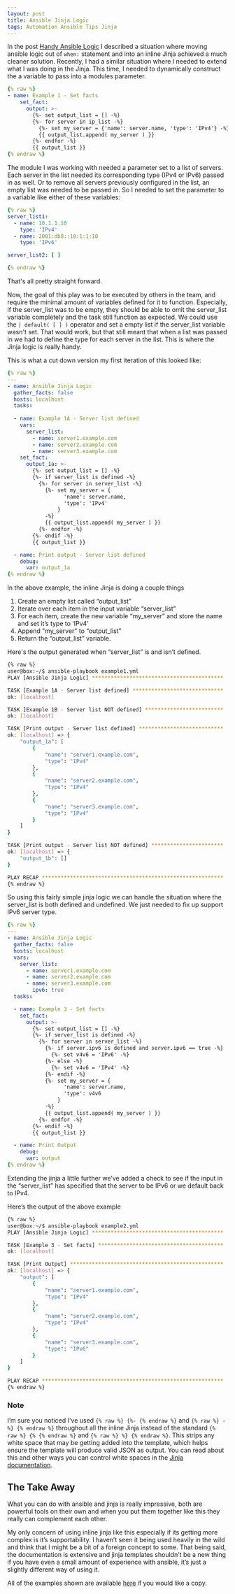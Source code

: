 ```yaml
---
layout: post
title: Ansible Jinja Logic
tags: Automation Ansible Tips Jinja
---
```


In the post [Handy Ansible Logic](https://mdennett.id.au/2020/06/01/Handy-Ansible-Logic/) I described a situation where moving ansible logic out of ```when:``` statement and into an inline Jinja achieved a much cleaner solution. Recently, I had a similar situation where I needed to extend what I was doing in the Jinja. This time, I needed to dynamically construct the a variable to pass into a modules parameter.

```yml
{% raw %}
- name: Example 1 - Set facts
    set_fact:
      output: >-
        {%- set output_list = [] -%}
        {%- for server in ip_list -%}
          {%- set my_server = {'name': server.name, 'type': 'IPv4'} -%}
          {{ output_list.append( my_server ) }}
        {%- endfor -%}
        {{ output_list }}
{% endraw %}
```

<!--more-->


The module I was working with needed a parameter set to a list of servers. Each server in the list needed its corresponding type (IPv4 or IPv6) passed in as well. Or to remove all servers previously configured in the list, an empty list was needed to be passed in. So I needed to set the parameter to a variable like either of these variables: 

```yml
{% raw %}
server_list1:
  - name: 10.1.1.10
    type: 'IPv4'
  - name: 2001:db8::10:1:1:10
    type: 'IPv6'

server_list2: [ ]

{% endraw %}
```
That's all pretty straight forward. 


Now, the goal of this play was to be executed by others in the team, and require the minimal amount of variables defined for it to function. Especially, if the server_list was to be empty, they should be able to omit the server_list variable completely and the task still function as expected. We could use the ```| default( [ ] )``` operator and set a empty list if the server_list variable wasn't set. That would work, but that still meant that when a list was passed in we had to define the type for each server in the list. This is where the Jinja logic is really handy.


This is what a cut down version my first iteration of this looked like:

```yml
{% raw %}
---
- name: Ansible Jinja Logic
  gather_facts: false
  hosts: localhost
  tasks:
  
  - name: Example 1A - Server list defined
    vars:
      server_list:
        - name: server1.example.com
        - name: server2.example.com
        - name: server3.example.com
    set_fact:
      output_1a: >-
        {%- set output_list = [] -%}
        {%- if server_list is defined -%}
          {%- for server in server_list -%}
            {%- set my_server = {
                  'name': server.name, 
                  'type': 'IPv4'
                } 
            -%}
            {{ output_list.append( my_server ) }}
          {%- endfor -%}
        {%- endif -%}
        {{ output_list }}

  - name: Print output - Server list defined
    debug: 
      var: output_1a
{% endraw %}
```

In the above example, the inline Jinja is doing a couple things

1. Create an empty list called “output_list” 
2. Iterate over each item in the input variable “server_list”
3. For each item, create the new variable “my_server” and store the name and set it’s type to ‘IPv4’
4. Append "my_server" to “output_list”
4. Return the “output_list” variable.

Here's the output generated when “server_list” is and isn’t defined.

```bash
{% raw %}
user@box:~/$ ansible-playbook example1.yml 
PLAY [Ansible Jinja Logic] ******************************************

TASK [Example 1A - Server list defined] *****************************
ok: [localhost]

TASK [Example 1B - Server list NOT defined] *************************
ok: [localhost]

TASK [Print output - Server list defined] ***************************
ok: [localhost] => {
    "output_1a": [
        {
            "name": "server1.example.com",
            "type": "IPv4"
        },
        {
            "name": "server2.example.com",
            "type": "IPv4"
        },
        {
            "name": "server3.example.com",
            "type": "IPv4"
        }
    ]
}

TASK [Print output - Server list NOT defined] ***********************
ok: [localhost] => {
    "output_1b": []
}

PLAY RECAP **********************************************************
{% endraw %}
```

So using this fairly simple jinja logic we can handle the situation where the server_list is both defined and undefined. We just needed to fix up support IPv6 server type. 

```yml
{% raw %}
---
- name: Ansible Jinja Logic
  gather_facts: false
  hosts: localhost
  vars:
    server_list:
      - name: server1.example.com
      - name: server2.example.com
      - name: server3.example.com
        ipv6: true
  tasks:

  - name: Example 3 - Set facts 
    set_fact:
      output: >-
        {%- set output_list = [] -%}
        {%- if server_list is defined -%}
          {%- for server in server_list -%}
            {%- if server.ipv6 is defined and server.ipv6 == true -%}
              {%- set v4v6 = 'IPv6' -%}
            {%- else -%}
              {%- set v4v6 = 'IPv4' -%}
            {%- endif -%}
            {%- set my_server = {
                  'name': server.name, 
                  'type': v4v6
                } 
            -%}
            {{ output_list.append( my_server ) }}
          {%- endfor -%}
        {%- endif -%}
        {{ output_list }}

  - name: Print Output
    debug: 
      var: output
{% endraw %}
```

Extending the jinja a little further we’ve added a check to see if the input in the “server_list” has specified that the server to be IPv6 or we default back to IPv4. 

Here’s the output of the above example


```bash
{% raw %}
user@box:~/$ ansible-playbook example2.yml 
PLAY [Ansible Jinja Logic] ******************************************

TASK [Example 3 - Set facts] ****************************************
ok: [localhost]

TASK [Print Output] *************************************************
ok: [localhost] => {
    "output": [
        {
            "name": "server1.example.com",
            "type": "IPv4"
        },
        {
            "name": "server2.example.com",
            "type": "IPv4"
        },
        {
            "name": "server3.example.com",
            "type": "IPv6"
        }
    ]
}

PLAY RECAP **********************************************************
{% endraw %}
```

### Note
I’m sure you noticed I've used ```{% raw %} {%- {% endraw %}``` and ```{% raw %} -%} {% endraw %}``` throughout all the inline Jinja instead of the standard ```{% raw %} {% {% endraw %}``` and ```{% raw %} %} {% endraw %}```. This strips any white space that may be getting added into the template, which helps ensure the template will produce valid JSON as output. You can read about this and other ways you can control white spaces in the [Jinja documentation](https://jinja.palletsprojects.com/en/3.1.x/templates/#whitespace-control). 


## The Take Away
What you can do with ansible and jinja is really impressive, both are powerful tools on their own  and when you put them together like this they really can complement each other. 

My only concern of using inline jinja like this especially if its getting more complex is it’s supportability. I haven’t seen it being used heavily in the wild and think that I might be a bit of a foreign concept to some. That being said, the documentation is extensive and jinja templates shouldn't be a new thing if you have even a small amount of experience with ansible, it’s just a slightly different way of using it.

All of the examples shown are available [here](https://github.com/matthewdennett/2022-09-01-Ansible-Jinja-Logic) if you would like a copy. 
